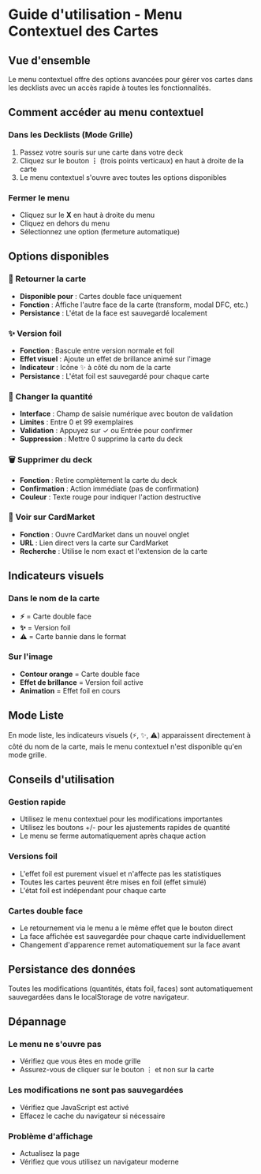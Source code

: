 # Guide d'utilisation - Menu Contextuel des Cartes

## Vue d'ensemble
Le menu contextuel offre des options avancées pour gérer vos cartes dans les decklists avec un accès rapide à toutes les fonctionnalités.

## Comment accéder au menu contextuel

### Dans les Decklists (Mode Grille)
1. Passez votre souris sur une carte dans votre deck
2. Cliquez sur le bouton **⋮** (trois points verticaux) en haut à droite de la carte
3. Le menu contextuel s'ouvre avec toutes les options disponibles

### Fermer le menu
- Cliquez sur le **X** en haut à droite du menu
- Cliquez en dehors du menu
- Sélectionnez une option (fermeture automatique)

## Options disponibles

### 🔄 Retourner la carte
- **Disponible pour** : Cartes double face uniquement
- **Fonction** : Affiche l'autre face de la carte (transform, modal DFC, etc.)
- **Persistance** : L'état de la face est sauvegardé localement

### ✨ Version foil
- **Fonction** : Bascule entre version normale et foil
- **Effet visuel** : Ajoute un effet de brillance animé sur l'image
- **Indicateur** : Icône ✨ à côté du nom de la carte
- **Persistance** : L'état foil est sauvegardé pour chaque carte

### 🔢 Changer la quantité
- **Interface** : Champ de saisie numérique avec bouton de validation
- **Limites** : Entre 0 et 99 exemplaires
- **Validation** : Appuyez sur ✓ ou Entrée pour confirmer
- **Suppression** : Mettre 0 supprime la carte du deck

### 🗑️ Supprimer du deck
- **Fonction** : Retire complètement la carte du deck
- **Confirmation** : Action immédiate (pas de confirmation)
- **Couleur** : Texte rouge pour indiquer l'action destructive

### 🔗 Voir sur CardMarket
- **Fonction** : Ouvre CardMarket dans un nouvel onglet
- **URL** : Lien direct vers la carte sur CardMarket
- **Recherche** : Utilise le nom exact et l'extension de la carte

## Indicateurs visuels

### Dans le nom de la carte
- **⚡** = Carte double face
- **✨** = Version foil
- **⚠️** = Carte bannie dans le format

### Sur l'image
- **Contour orange** = Carte double face
- **Effet de brillance** = Version foil active
- **Animation** = Effet foil en cours

## Mode Liste
En mode liste, les indicateurs visuels (⚡, ✨, ⚠️) apparaissent directement à côté du nom de la carte, mais le menu contextuel n'est disponible qu'en mode grille.

## Conseils d'utilisation

### Gestion rapide
- Utilisez le menu contextuel pour les modifications importantes
- Utilisez les boutons +/- pour les ajustements rapides de quantité
- Le menu se ferme automatiquement après chaque action

### Versions foil
- L'effet foil est purement visuel et n'affecte pas les statistiques
- Toutes les cartes peuvent être mises en foil (effet simulé)
- L'état foil est indépendant pour chaque carte

### Cartes double face
- Le retournement via le menu a le même effet que le bouton direct
- La face affichée est sauvegardée pour chaque carte individuellement
- Changement d'apparence remet automatiquement sur la face avant

## Persistance des données
Toutes les modifications (quantités, états foil, faces) sont automatiquement sauvegardées dans le localStorage de votre navigateur.

## Dépannage

### Le menu ne s'ouvre pas
- Vérifiez que vous êtes en mode grille
- Assurez-vous de cliquer sur le bouton ⋮ et non sur la carte

### Les modifications ne sont pas sauvegardées
- Vérifiez que JavaScript est activé
- Effacez le cache du navigateur si nécessaire

### Problème d'affichage
- Actualisez la page
- Vérifiez que vous utilisez un navigateur moderne
